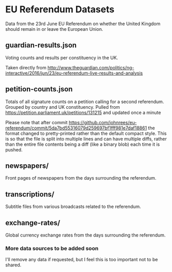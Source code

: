 # EU Referendum Datasets

Data from the 23rd June EU Referendum on whether the United Kingdom should remain in or leave the European Union.

## guardian-results.json

Voting counts and results per constituency in the UK.

Taken directly from http://www.theguardian.com/politics/ng-interactive/2016/jun/23/eu-referendum-live-results-and-analysis

## petition-counts.json

Totals of all signature counts on a petition calling for a second referendum. Grouped by country and UK constituency. Pulled from https://petition.parliament.uk/petitions/131215 and updated once a minute

Please note that after commit https://github.com/johnrees/eu-referendum/commit/5da7bd55316079d259697bf1fff981e7daf18861 the format changed to pretty-printed rather than the default compact style. This is so that the file is split into multiple lines and can have multiple diffs, rather than the entire file contents being a diff (like a binary blob) each time it is pushed.

## newspapers/

Front pages of newspapers from the days surrounding the referendum.

## transcriptions/

Subtitle files from various broadcasts related to the referendum.

## exchange-rates/

Global currency exchange rates from the days surrounding the referendum.

### More data sources to be added soon

I'll remove any data if requested, but I feel this is too important not to be shared.
